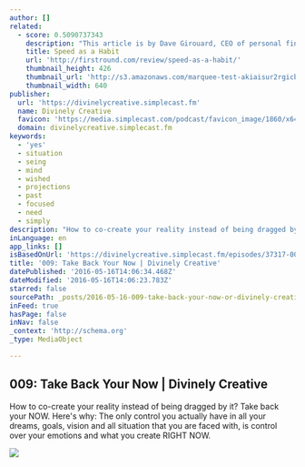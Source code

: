 ```yaml
---
author: []
related:
  - score: 0.5090737343
    description: "This article is by Dave Girouard, CEO of personal finance startup Upstart, and former President of Google Enterprise Apps. He's well known for building Google's enterprise apps division into a $1B+ global business. Here he shares his tips for making speed fundamental to your company."
    title: Speed as a Habit
    url: 'http://firstround.com/review/speed-as-a-habit/'
    thumbnail_height: 426
    thumbnail_url: 'http://s3.amazonaws.com/marquee-test-akiaisur2rgicbmpehea/8A0V9qL9TTic0g9CdcXm_Dave%20Hero.jpg'
    thumbnail_width: 640
publisher:
  url: 'https://divinelycreative.simplecast.fm'
  name: Divinely Creative
  favicon: 'https://media.simplecast.com/podcast/favicon_image/1860/x64_1458757070-favicon.png'
  domain: divinelycreative.simplecast.fm
keywords:
  - 'yes'
  - situation
  - seing
  - mind
  - wished
  - projections
  - past
  - focused
  - need
  - simply
description: "How to co-create your reality instead of being dragged by it? Take back your NOW. Here's why: The only control you actually have in all your dreams, goals, vision and all situation that you are faced with, is control over your emotions and what you create RIGHT NOW."
inLanguage: en
app_links: []
isBasedOnUrl: 'https://divinelycreative.simplecast.fm/episodes/37317-009-take-back-your-now'
title: '009: Take Back Your Now | Divinely Creative'
datePublished: '2016-05-16T14:06:34.468Z'
dateModified: '2016-05-16T14:06:23.783Z'
starred: false
sourcePath: _posts/2016-05-16-009-take-back-your-now-or-divinely-creative.md
inFeed: true
hasPage: false
inNav: false
_context: 'http://schema.org'
_type: MediaObject

---
```

<article style=""><h1>009: Take Back Your Now | Divinely Creative</h1><p>How to co-create your reality instead of being dragged by it? Take back your NOW. Here's why: The only control you actually have in all your dreams, goals, vision and all situation that you are faced with, is control over your emotions and what you create RIGHT NOW.</p><img src="https://media.simplecast.com/podcast/logo_image/1860/divinelyCreativeSkin05.png" /></article>